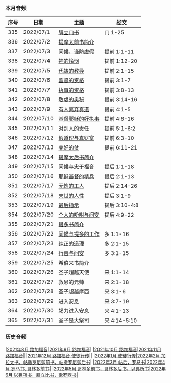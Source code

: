 
### 本月音频

|序号|日期|主题|经文|
|---|----|---|---|
|335|2022/07/1|[腓立门书](https://carmelbible.sgp1.digitaloceanspaces.com/202207/335.mp3)|门 1-25|
|336|2022/07/2|[提摩太前书简介](https://carmelbible.sgp1.digitaloceanspaces.com/202207/336.mp3)|
|337|2022/07/3|[问候，谨防虚假](https://carmelbible.sgp1.digitaloceanspaces.com/202207/337.mp3)|提前 1:1-11|
|338|2022/07/4|[神的怜悯](https://carmelbible.sgp1.digitaloceanspaces.com/202207/338.mp3)|提前 1:12-20|
|339|2022/07/5|[代祷的教导](https://carmelbible.sgp1.digitaloceanspaces.com/202207/339.mp3)|提前 2:1-15|
|340|2022/07/6|[监督的资格](https://carmelbible.sgp1.digitaloceanspaces.com/202207/340.mp3)|提前 3:1-7|
|341|2022/07/7|[执事的资格](https://carmelbible.sgp1.digitaloceanspaces.com/202207/341.mp3)|提前 3:8-13|
|342|2022/07/8|[敬虔的奥秘](https://carmelbible.sgp1.digitaloceanspaces.com/202207/342.mp3)|提前 3:14-16|
|343|2022/07/9|[有人离弃真道](https://carmelbible.sgp1.digitaloceanspaces.com/202207/343.mp3)|提前 4:1-5|
|344|2022/07/10|[基督耶稣的好执事](https://carmelbible.sgp1.digitaloceanspaces.com/202207/344.mp3)|提前 4:6-16|
|345|2022/07/11|[对别人的责任](https://carmelbible.sgp1.digitaloceanspaces.com/202207/345.mp3)|提前 5:1-6:2|
|346|2022/07/12|[假道理与真财富](https://carmelbible.sgp1.digitaloceanspaces.com/202207/346.mp3)|提前 6:3-10|
|347|2022/07/13|[美好的仗](https://carmelbible.sgp1.digitaloceanspaces.com/202207/347.mp3)|提前 6:11-21|
|348|2022/07/14|[提摩太后书简介](https://carmelbible.sgp1.digitaloceanspaces.com/202207/348.mp3)||
|349|2022/07/15|[问候与忠于福音](https://carmelbible.sgp1.digitaloceanspaces.com/202207/349.mp3)|提后 1:1-18|
|350|2022/07/16|[耶稣基督的精兵](https://carmelbible.sgp1.digitaloceanspaces.com/202207/350.mp3)|提后 2:1-13|
|351|2022/07/17|[无愧的工人](https://carmelbible.sgp1.digitaloceanspaces.com/202207/351.mp3)|提后 2:14-26|
|352|2022/07/18|[末世的人性](https://carmelbible.sgp1.digitaloceanspaces.com/202207/352.mp3)|提后 3:1-9|
|353|2022/07/19|[最后指示](https://carmelbible.sgp1.digitaloceanspaces.com/202207/353.mp3)|提后 3:10-4:8|
|354|2022/07/20|[个人的吩咐与问安](https://carmelbible.sgp1.digitaloceanspaces.com/202207/354.mp3)|提后 4:9-22|
|355|2022/07/21|[提多书简介](https://carmelbible.sgp1.digitaloceanspaces.com/202207/355.mp3)||
|356|2022/07/22|[问候与提多的工作](https://carmelbible.sgp1.digitaloceanspaces.com/202207/356.mp3)|多 1:1-16|
|357|2022/07/23|[纯正的道理](https://carmelbible.sgp1.digitaloceanspaces.com/202207/357.mp3)|多 2:1-15|
|358|2022/07/24|[行善与问安](https://carmelbible.sgp1.digitaloceanspaces.com/202207/358.mp3)|多 3:1-15|
|359|2022/07/25|希伯来书简介||
|360|2022/07/26|圣子超越天使|来 1:1-14|
|361|2022/07/27|救恩的元帅|来 2:1-18|
|362|2022/07/28|圣子超越摩西|来 3:1-6|
|363|2022/07/29|进入安息|来 3:7-19|
|364|2022/07/30|竭力进入安息|来 4:1-13|
|365|2022/07/31|圣子是大祭司|来 4:14-5:10|


### 历史音频

|[2021年8月 路加福音](202108)|[2021年9月 路加福音](202109)|
|[2021年10月 路加福音](202110)|[2021年11月 路加福音](202111)|
|[2021年12月 路加福音 使徒行传](202112)||
|[2022年1月 使徒行传](202201)|[2022年2月 加拉太书，帖撒罗尼迦前书，帖撒罗尼迦后书](202202)|
|[2022年3月 帖后，罗马书](202203)|[2022年4月 罗马书, 哥林多前书](202204)|
|[2022年5月 哥林多前书，哥林多后书，以弗所书](202205)|[2022年6月 以弗所书，腓立比书，歌罗西书](202206)|
